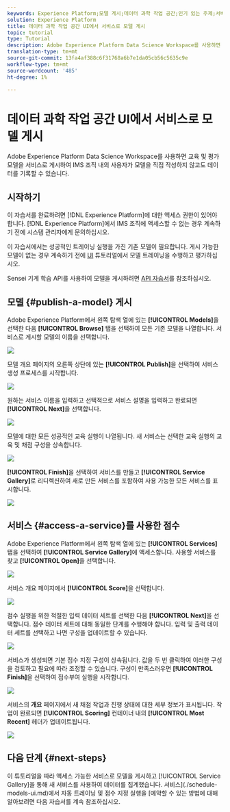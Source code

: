 ```yaml
---
keywords: Experience Platform;모델 게시;데이터 과학 작업 공간;인기 있는 주제;서비스 점수
solution: Experience Platform
title: 데이터 과학 작업 공간 UI에서 서비스로 모델 게시
topic: tutorial
type: Tutorial
description: Adobe Experience Platform Data Science Workspace를 사용하면 교육 및 평가 모델을 서비스로 게시하여 IMS 조직 내의 사용자가 모델을 직접 작성하지 않고도 데이터를 기록할 수 있습니다.
translation-type: tm+mt
source-git-commit: 13fa4af388c6f31768a6b7e1da05cb56c5635c9e
workflow-type: tm+mt
source-wordcount: '485'
ht-degree: 1%

---
```



# 데이터 과학 작업 공간 UI에서 서비스로 모델 게시

Adobe Experience Platform Data Science Workspace를 사용하면 교육 및 평가 모델을 서비스로 게시하여 IMS 조직 내의 사용자가 모델을 직접 작성하지 않고도 데이터를 기록할 수 있습니다.

## 시작하기

이 자습서를 완료하려면 [!DNL Experience Platform]에 대한 액세스 권한이 있어야 합니다. [!DNL Experience Platform]에서 IMS 조직에 액세스할 수 없는 경우 계속하기 전에 시스템 관리자에게 문의하십시오.

이 자습서에서는 성공적인 트레이닝 실행을 가진 기존 모델이 필요합니다. 게시 가능한 모델이 없는 경우 계속하기 전에 [UI](./train-evaluate-model-ui.md) 튜토리얼에서 모델 트레이닝을 수행하고 평가하십시오.

Sensei 기계 학습 API를 사용하여 모델을 게시하려면 [API 자습서](./publish-model-service-api.md)를 참조하십시오.

## 모델 {#publish-a-model} 게시

Adobe Experience Platform에서 왼쪽 탐색 열에 있는 **[!UICONTROL Models]**&#x200B;을 선택한 다음 **[!UICONTROL Browse]** 탭을 선택하여 모든 기존 모델을 나열합니다. 서비스로 게시할 모델의 이름을 선택합니다.

![](../images/models-recipes/publish-model/browse_model.png)

모델 개요 페이지의 오른쪽 상단에 있는 **[!UICONTROL Publish]**&#x200B;을 선택하여 서비스 생성 프로세스를 시작합니다.

![](../images/models-recipes/publish-model/view_training.png)

원하는 서비스 이름을 입력하고 선택적으로 서비스 설명을 입력하고 완료되면 **[!UICONTROL Next]**&#x200B;을 선택합니다.

![](../images/models-recipes/publish-model/configure_training.png)

모델에 대한 모든 성공적인 교육 실행이 나열됩니다. 새 서비스는 선택한 교육 실행의 교육 및 채점 구성을 상속합니다.

![](../images/models-recipes/publish-model/select_training_run.png)

**[!UICONTROL Finish]**&#x200B;을 선택하여 서비스를 만들고 **[!UICONTROL Service Gallery]**&#x200B;로 리디렉션하여 새로 만든 서비스를 포함하여 사용 가능한 모든 서비스를 표시합니다.

![](../images/models-recipes/publish-model/service_gallery.png)

## 서비스 {#access-a-service}를 사용한 점수

Adobe Experience Platform에서 왼쪽 탐색 열에 있는 **[!UICONTROL Services]** 탭을 선택하여 **[!UICONTROL Service Gallery]**&#x200B;에 액세스합니다. 사용할 서비스를 찾고 **[!UICONTROL Open]**&#x200B;을 선택합니다.

![](../images/models-recipes/publish-model/open_service.png)

서비스 개요 페이지에서 **[!UICONTROL Score]**&#x200B;을 선택합니다.

![](../images/models-recipes/publish-model/score_service.png)

점수 실행을 위한 적절한 입력 데이터 세트를 선택한 다음 **[!UICONTROL Next]**&#x200B;을 선택합니다. 점수 데이터 세트에 대해 동일한 단계를 수행해야 합니다. 입력 및 출력 데이터 세트를 선택하고 나면 구성을 업데이트할 수 있습니다.

![](../images/models-recipes/publish-model/select_datasets.png)

서비스가 생성되면 기본 점수 지정 구성이 상속됩니다. 값을 두 번 클릭하여 이러한 구성을 검토하고 필요에 따라 조정할 수 있습니다. 구성이 만족스러우면 **[!UICONTROL Finish]**&#x200B;을 선택하여 점수부여 실행을 시작합니다.

![](../images/models-recipes/publish-model/scoring_configs.png)

서비스의 **개요** 페이지에서 새 채점 작업과 진행 상태에 대한 세부 정보가 표시됩니다. 작업이 완료되면 **[!UICONTROL Scoring]** 컨테이너 내의 **[!UICONTROL Most Recent]** 헤더가 업데이트됩니다.

![](../images/models-recipes/publish-model/pending_scoring.png)

## 다음 단계 {#next-steps}

이 튜토리얼을 따라 액세스 가능한 서비스로 모델을 게시하고 [!UICONTROL Service Gallery]을 통해 새 서비스를 사용하여 데이터를 집계했습니다. 서비스](./schedule-models-ui.md)에서 자동 트레이닝 및 점수 지정 실행을 [예약할 수 있는 방법에 대해 알아보려면 다음 자습서를 계속 참조하십시오.
